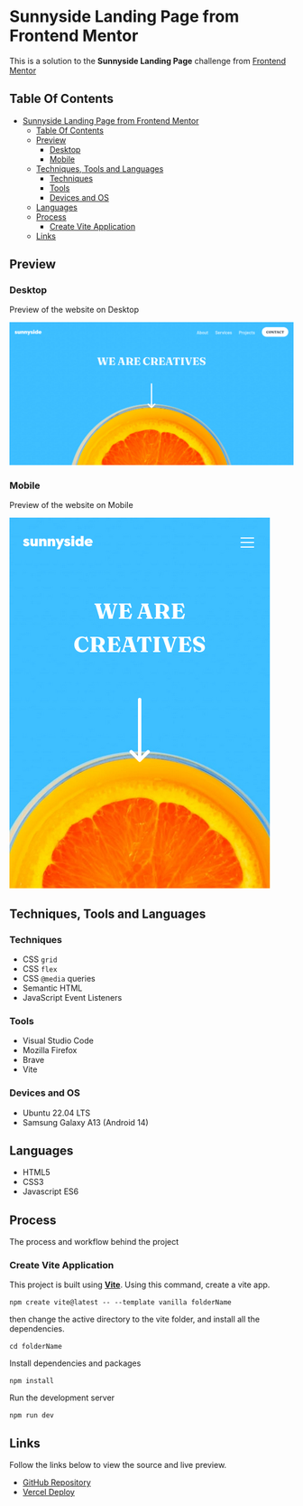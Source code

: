 # Sunnyside Landing Page from Frontend Mentor

This is a solution to the **Sunnyside Landing Page** challenge from [Frontend Mentor](https://frontendmentor.io)

## Table Of Contents

- [Sunnyside Landing Page from Frontend Mentor](#sunnyside-landing-page-from-frontend-mentor)
  - [Table Of Contents](#table-of-contents)
  - [Preview](#preview)
    - [Desktop](#desktop)
    - [Mobile](#mobile)
  - [Techniques, Tools and Languages](#techniques-tools-and-languages)
    - [Techniques](#techniques)
    - [Tools](#tools)
    - [Devices and OS](#devices-and-os)
  - [Languages](#languages)
  - [Process](#process)
    - [Create Vite Application](#create-vite-application)
  - [Links](#links)

## Preview

### Desktop

Preview of the website on Desktop

![Desktop Preview](image-1.png)

### Mobile

Preview of the website on Mobile

![Mobile Preview](image.png)

## Techniques, Tools and Languages

### Techniques

- CSS `grid`
- CSS `flex`
- CSS `@media` queries
- Semantic HTML
- JavaScript Event Listeners

### Tools

- Visual Studio Code
- Mozilla Firefox
- Brave
- Vite

### Devices and OS

- Ubuntu 22.04 LTS
- Samsung Galaxy A13 (Android 14)

## Languages

- HTML5
- CSS3
- Javascript ES6

## Process

The process and workflow behind the project

### Create Vite Application

This project is built using **[Vite](https://vitejs.dev)**.
Using this command, create a vite app.

```
npm create vite@latest -- --template vanilla folderName
```

then change the active directory to the vite folder, and install all the dependencies.

```
cd folderName
```

Install dependencies and packages

```
npm install
```

Run the development server

```
npm run dev
```

## Links

Follow the links below to view the source and live preview.

- [GitHub Repository](https://github.com/Code-Beaker/sunnyside-landing-page-code-beaker-production)
- [Vercel Deploy](https://sunnyside-landing-page-code-beaker-production.vercel.app/)
